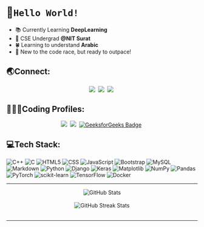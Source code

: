 
<!--
**sidd-phoenix/sidd-phoenix** is a ✨ _special_ ✨ repository because its `README.md` (this file) appears on your GitHub profile.

Here are some ideas to get you started:

- 🔭 I’m currently working on ...
- 🌱 I’m currently learning ...
- 👯 I’m looking to collaborate on ...
- 🤔 I’m looking for help with ...
- 💬 Ask me about ...
- 📫 How to reach me: ...
- 😄 Pronouns: ...
- ⚡ Fun fact: ...
-->

# 👋`Hello World!`

- 📚 Currently Learning **DeepLearning**
- 📍 CSE Undergrad **@NIT Surat**
- 🍀 Learning to understand **Arabic**
- 🏁 New to the code race, but ready to outpace!

## 🌏Connect:

<p align="center">
<!-- <a href="https://github.com/sidd-phoenix"><img src="https://img.shields.io/badge/GitHub-100000?style=for-the-badge&logo=github&logoColor=white"/></a>&nbsp; -->
<a href="https://www.linkedin.com/in/phoenix-cipher/"><img src="https://img.shields.io/badge/LinkedIn-0077B5?style=for-the-badge&logo=linkedin&logoColor=white"/></a>&nbsp;
<a href="https://www.instagram.com/sidd_phoenix/"><img src="https://img.shields.io/badge/Instagram-E4405F?style=for-the-badge&logo=instagram&logoColor=white"/></a>&nbsp;                         
<a href="https://mail.google.com/mail/?view=cm&fs=1&tf=1&to=specterprofessional@gmail.com"><img src="https://img.shields.io/badge/Gmail-D14836?style=for-the-badge&logo=gmail&logoColor=white"/></a>&nbsp;
</p>

## 🧑🏻‍💻Coding Profiles:

<p align="center">
<a href="https://codeforces.com/profile/PhoenixCipher"><img src="https://img.shields.io/badge/Codeforces-1F8ACB?style=for-the-badge&logo=codeforces&logoColor=white"/></a>&nbsp;
<a href="https://leetcode.com/u/sidd_phoenix"><img src="https://img.shields.io/badge/LeetCode-FFA116?style=for-the-badge&logo=leetcode&logoColor=white"/></a>&nbsp;
<a href="https://www.geeksforgeeks.org/user/sidd_phoenix/"><img src="https://img.shields.io/badge/GeeksforGeeks-4CAF50?style=for-the-badge&logo=geeksforGeeks&logoColor=white" alt="GeeksforGeeks Badge"/></a>&nbsp;
<!-- <a href="https://www.hackerearth.com/@aadilsiddiqui2016"><img src="https://img.shields.io/badge/HackerEarth-2C3454?style=for-the-badge&logo=hackerearth&logoColor=white"/></a>&nbsp; -->
</p>

## 💻Tech Stack:
![C++](https://img.shields.io/badge/c++-%2300599C.svg?style=for-the-badge&logo=c%2B%2B&logoColor=white "C++")
![C](https://img.shields.io/badge/c-%2300599C.svg?style=for-the-badge&logo=c&logoColor=white)
![HTML5](https://img.shields.io/badge/html5-%23E34F26.svg?style=for-the-badge&logo=html5&logoColor=white) 
![CSS](https://img.shields.io/badge/css-%231572B6.svg?style=for-the-badge&logo=css3&logoColor=white)
![JavaScript](https://img.shields.io/badge/javascript-%23323330.svg?style=for-the-badge&logo=javascript&logoColor=%23F7DF1E)
![Bootstrap](https://img.shields.io/badge/bootstrap-%238511FA.svg?style=for-the-badge&logo=bootstrap&logoColor=white) 
![MySQL](https://img.shields.io/badge/mysql-%2300000f.svg?style=for-the-badge&logo=mysql&logoColor=white)
![Markdown](https://img.shields.io/badge/markdown-%23000000.svg?style=for-the-badge&logo=markdown&logoColor=white) 
![Python](https://img.shields.io/badge/python-3670A0?style=for-the-badge&logo=python&logoColor=ffdd54)
![Django](https://img.shields.io/badge/django-%23092E20.svg?style=for-the-badge&logo=django&logoColor=white)
![Keras](https://img.shields.io/badge/Keras-%23D00000.svg?style=for-the-badge&logo=Keras&logoColor=white) 
![Matplotlib](https://img.shields.io/badge/Matplotlib-%23ffffff.svg?style=for-the-badge&logo=Matplotlib&logoColor=black) 
![NumPy](https://img.shields.io/badge/numpy-%23013243.svg?style=for-the-badge&logo=numpy&logoColor=white) 
![Pandas](https://img.shields.io/badge/pandas-%23150458.svg?style=for-the-badge&logo=pandas&logoColor=white) 
![PyTorch](https://img.shields.io/badge/PyTorch-%23EE4C2C.svg?style=for-the-badge&logo=PyTorch&logoColor=white) 
![scikit-learn](https://img.shields.io/badge/scikit--learn-%23F7931E.svg?style=for-the-badge&logo=scikit-learn&logoColor=white) 
![TensorFlow](https://img.shields.io/badge/TensorFlow-%23FF6F00.svg?style=for-the-badge&logo=TensorFlow&logoColor=white) 
![Docker](https://img.shields.io/badge/docker-%230db7ed.svg?style=for-the-badge&logo=docker&logoColor=white)

---

<div align="center">
  <img src="https://github-readme-stats.vercel.app/api?username=sidd-phoenix&theme=dark&hide_border=false&include_all_commits=true&count_private=true" alt="GitHub Stats">
</div>
<br/>
<div align="center">
  <img src="https://github-readme-streak-stats.herokuapp.com/?user=sidd-phoenix&theme=dark&hide_border=false" alt="GitHub Streak Stats">
</div>
<br />

 ---
 
<!--
 ## Extras:
<details>
  <summary>Profile Views</summary>
  <img src="https://badges.pufler.dev/visits/sidd-phoenix/sidd-phoenix" alt="Visits Badge">
</details>
-->
